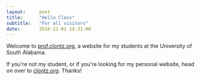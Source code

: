 ```yaml
---
layout:     post
title:      "Hello Class"
subtitle:   "For all visitors"
date:       2016-12-01 14:31:00
---
```


Welcome to [prof.clontz.org](http://prof.clontz.org), a website
for my students at the University of South Alabama.

If you're not my student, or if you're looking for my personal website,
head on over to [clontz.org](http://clontz.org). Thanks!
